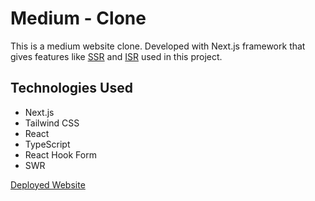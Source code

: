 # Medium - Clone

This is a medium website clone. Developed with Next.js framework that gives features like [SSR](https://www.heavy.ai/technical-glossary/server-side-rendering) and [ISR](https://nextjs.org/docs/basic-features/data-fetching/incremental-static-regeneration) used in this project.

## Technologies Used

- Next.js
- Tailwind CSS
- React
- TypeScript
- React Hook Form
- SWR

[Deployed Website](https://medium-demo-phi.vercel.app/)
